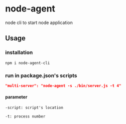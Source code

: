 # node-agent
node cli to start node application

## Usage

### installation
```
npm i node-agent-cli

```

### run in package.json's scripts

``` json
"multi-server": "node-agent -s ./bin/server.js -t 4"

```

####  parameter
```
-script: script's location
```

```
-t: process number
```

